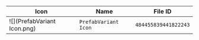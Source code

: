 | Icon | Name | File ID |
| ---  | ---  | ---     |
| ![](PrefabVariant Icon.png) | `PrefabVariant Icon` | `484455839441822243` |
